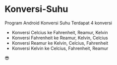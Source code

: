 # Konversi-Suhu
Program Android Konversi Suhu
Terdapat 4 konversi


- Konversi Celcius ke Fahrenheit, Reamur, Kelvin
- Konversi Fahrenheit ke Reamur, Kelvin, Celcius
- Konversi Reamur ke Kelvin, Celcius, Fahrenheit
- Konversi Kelvin ke Celcius, Fahrenheit, Reamur


😎
